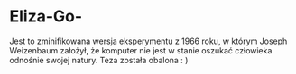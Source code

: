 # Eliza-Go-
Jest to zminifikowana wersja eksperymentu z 1966 roku, w którym Joseph Weizenbaum założył, że komputer nie jest w stanie oszukać człowieka odnośnie swojej natury. Teza została obalona : )